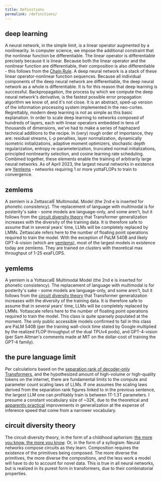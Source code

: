 ```yaml
---
title: Definitions
permalink: /definitions/
---
```


## deep learning
A neural network, in the simple limit, is a linear operator augmented by a nonlinearity. In computer science, we impose the additional constraint that the nonlinear function be differentiable. The linear operator is differentiable precisely because it is linear. Because both the linear operator and the nonlinear function are differentiable, their composition is also differentiable - this follows from the [Chain Rule](https://en.wikipedia.org/wiki/Chain_rule). A deep neural network is a stack of these linear operator-nonlinear function sequences. Because all individual components of the deep neural network are differentiable, the deep neural network as a whole is differentiable. It is for this reason that deep learning is successful. Backpropagation, the process by which we compute the deep neural network's derivative, is the fastest possible error propagation algorithm we know of, and it's not close. It is an abstract, sped-up version of the information processing system implemented in the neo-cortex. Regrettably, modern deep learning is not as simple as this basic explanation. In order to scale deep learning to networks composed of hundreds of layers, each with linear operators embedded in tens of thousands of dimensions, we've had to make a series of haphazard technical additions to the recipe. In (very) rough order of importance, they are: residual streams, L-p penalties, layer normalization, dynamically isometric initializations, adaptive moment optimizers, stochastic depth regularization, entropy re-parameterization, truncated normal initializations, principled nonlinearity selection, and cosine learning rate scheduling. Combined together, these elements enable the training of arbitrarily large neural networks. As of April 2023, the largest neural networks in existence are [Yemlems](#yemlems) - networks requiring 1 or more yottaFLOPs to train to convergence.

## zemlems
A zemlem is a ZettascalE MultimodaL Model (the 2nd e is inserted for phonetic consistency). The replacement of language with multimodal is for posterity's sake - some models are language-only, and some aren't, but it follows from the [circuit diversity theory](#circuit-diversity-theory) that Transformer generalization increases with the diversity of the training data. It is therefore safe to assume that in several years' time, LLMs will be completely replaced by LMMs. Zettascale refers here to the number of floating point operations required to train the model. With the exception of PaLM 540B and likely GPT-4-vision (which are [yemlems](#yemlems)), most of the largest models in 
existence today are zemlems. They are trained on clusters with theoretical max throughput of 1-25 exaFLOPS.

## yemlems
A yemlem is a YottascalE Multimodal Model (the 2nd e is inserted for phonetic consistency). The replacement of language with multimodal is for posterity's sake - some models are language-only, and some aren't, but it follows from the [circuit diversity theory](#circuit-diversity-theory) that Transformer generalization increases with the diversity of the training data. It is therefore safe to assume that in several years' time, LLMs will be completely replaced by LMMs. Yottascale refers here to the number of floating point operations required to train the model. This class is quite sparsely populated at the moment. The only public accessible models confirmed to fall in this class are PaLM 540B (per the training wall-clock time stated by Google multiplied by the realized FLOP throughput of the dual TPUv4 pods), and GPT-4-vision (per Sam Altman's comments made at MIT on the dollar-cost of training the GPT-4 family).

## the pure language limit
Per calculations based on the [separation rank of decoder-only Transformers](https://arxiv.org/pdf/2105.03928.pdf), and the hypothesized amount of high-volume or high-quality tokens on the internet, there are fundamental limits to the compute and parameter count scaling laws of LLMs. If one assumes the scaling laws derived from the separation rank figures linked to in the previous sentence, the largest LLM one can profitably train is between 1T-1.3T parameters. I presume a constant vocabulary size of ~32K, due to the theoretical and [apparently practical](https://uploads-ssl.webflow.com/60fd4503684b466578c0d307/61138924626a6981ee09caf6_jurassic_tech_paper.pdf) improvements in generalization at the expense of inference speed that come from a narrower vocabulary.

## circuit diversity theory
The circuit diversity theory, in the form of a childhood aphorism: [the more you know, the more you know](https://brainpop.com). Or, in the form of a syllogism: Neural networks compose circuits as they learn. Composition requires the existence of the primitives being composed. The more diverse the primitives, the more diverse the compositions, and the less work a model will have to do to account for novel data. This is true in all neural networks, but is realized in its purest form in transformers, due to their combinatorial properties.

